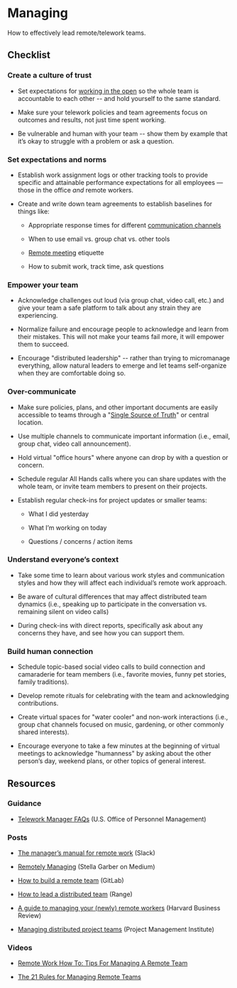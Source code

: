 # Managing

How to effectively lead remote/telework teams.

## Checklist

### Create a culture of trust

* Set expectations for [working in the open](https://docs.google.com/document/d/1xrBPTGR_7R5FCGja-p2rXaMcN4NAjuE_6pKqPcYwOvQ/edit#heading=h.iu6i8nhexqyj) so the whole team is accountable to each other -- and hold yourself to the same standard.

* Make sure your telework policies and team agreements focus on outcomes and results, not just time spent working.

* Be vulnerable and human with your team -- show them by example that it’s okay to struggle with a problem or ask a question.

### Set expectations and norms

* Establish work assignment logs or other tracking tools to provide specific and attainable performance expectations for all employees — those in the office *and* remote workers.

* Create and write down team agreements to establish baselines for things like:

    * Appropriate response times for different [communication channels](https://docs.google.com/document/d/1xrBPTGR_7R5FCGja-p2rXaMcN4NAjuE_6pKqPcYwOvQ/edit#heading=h.lzbeffnfvqad)

    * When to use email vs. group chat vs. other tools

    * [Remote meeting](https://docs.google.com/document/d/1xrBPTGR_7R5FCGja-p2rXaMcN4NAjuE_6pKqPcYwOvQ/edit#heading=h.mhc69d4guwpe) etiquette

    * How to submit work, track time, ask questions

### Empower your team

* Acknowledge challenges out loud (via group chat, video call, etc.) and give your team a safe platform to talk about any strain they are experiencing.

* Normalize failure and encourage people to acknowledge and learn from their mistakes. This will not make your teams fail more, it will empower them to succeed.

* Encourage "distributed leadership" -- rather than trying to micromanage everything, allow natural leaders to emerge and let teams self-organize when they are comfortable doing so.

### Over-communicate

* Make sure policies, plans, and other important documents are easily accessible to teams through a "[Single Source of Truth](https://docs.google.com/document/d/1xrBPTGR_7R5FCGja-p2rXaMcN4NAjuE_6pKqPcYwOvQ/edit#heading=h.xys8wwauimls)" or central location.

* Use multiple channels to communicate important information (i.e., email, group chat, video call announcement).

* Hold virtual "office hours" where anyone can drop by with a question or concern.

* Schedule regular All Hands calls where you can share updates with the whole team, or invite team members to present on their projects.

* Establish regular check-ins for project updates or smaller teams:

    * What I did yesterday

    * What I’m working on today

    * Questions / concerns / action items

### Understand everyone’s context

* Take some time to learn about various work styles and communication styles and how they will affect each individual’s remote work approach.

* Be aware of cultural differences that may affect distributed team dynamics (i.e., speaking up to participate in the conversation vs. remaining silent on video calls)

* During check-ins with direct reports, specifically ask about any concerns they have, and see how you can support them.

### Build human connection

* Schedule topic-based social video calls to build connection and camaraderie for team members (i.e., favorite movies, funny pet stories, family traditions).

* Develop remote rituals for celebrating with the team and acknowledging contributions.

* Create virtual spaces for "water cooler" and non-work interactions (i.e., group chat channels focused on music, gardening, or other commonly shared interests).

* Encourage everyone to take a few minutes at the beginning of virtual meetings to acknowledge "humanness" by asking about the other person’s day, weekend plans, or other topics of general interest.

## Resources

### Guidance

* [Telework Manager FAQs](https://www.telework.gov/federal-community/telework-managers/telework-manager-faqs/) (U.S. Office of Personnel Management)

### Posts

* [The manager’s manual for remote work](https://slackhq.com/manager-manual-for-remote-work) (Slack)

* [Remotely Managing](https://medium.com/remotely-managing) (Stella Garber on Medium)

* [How to build a remote team](https://about.gitlab.com/company/culture/all-remote/tips/) (GitLab)

* [How to lead a distributed team](https://www.range.co/blog/how-to-lead-a-distributed-team) (Range)

* [A guide to managing your (newly) remote workers](https://hbr.org/2020/03/a-guide-to-managing-your-newly-remote-workers) (Harvard Business Review)

* [Managing distributed project teams](https://www.pmi.org/learning/library/managing-distributed-project-teams-6035) (Project Management Institute)

### Videos

* [Remote Work How To: Tips For Managing A Remote Team](https://www.youtube.com/watch?v=MhhDKAHWkk8)

* [The 21 Rules for Managing Remote Teams](https://www.youtube.com/watch?v=KLDSokWCbFY)
